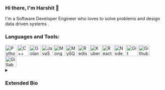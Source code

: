 ### Hi there, I'm Harshit 👋
I'm a Software Developer Engineer who loves to solve problems and design data driven systems .

<!--
**harshitsaini/harshitsaini** is a ✨ _special_ ✨ repository because its `README.md` (this file) appears on your GitHub profile.

Here are some ideas to get you started:

- 🔭 I’m currently working on ...
- 🌱 I’m currently learning ...
- 👯 I’m looking to collaborate on ...
- 🤔 I’m looking for help with ...
- 💬 Ask me about ...
- 📫 How to reach me: ...
- 😄 Pronouns: ...
- ⚡ Fun fact: ...
-->

### Languages and Tools:
<img align="left" alt="Python" width="36px" src="https://cdn.jsdelivr.net/gh/devicons/devicon/icons/python/python-original.svg" />
<img align="left" alt="C++" width="36px" src="https://cdn.jsdelivr.net/gh/devicons/devicon/icons/cplusplus/cplusplus-original.svg" />
<img align="left" alt="Golang" width="36px" src="https://cdn.jsdelivr.net/gh/devicons/devicon/icons/go/go-original-wordmark.svg" />
<img align="left" alt="JavaScript" width="36px" src="https://cdn.jsdelivr.net/gh/devicons/devicon/icons/javascript/javascript-original.svg"/>
<img align="left" alt="MongoDB" width="36px" src="https://cdn.jsdelivr.net/gh/devicons/devicon/icons/mongodb/mongodb-original.svg"/>
<img align="left" alt="MySQL" width="36px" src="https://cdn.jsdelivr.net/gh/devicons/devicon/icons/mysql/mysql-original.svg"/>
<img align="left" alt="Redis" width="36px" src="https://cdn.jsdelivr.net/gh/devicons/devicon/icons/redis/redis-original.svg"/>
<img align="left" alt="Kubernetes" width="36px" src="https://cdn.jsdelivr.net/gh/devicons/devicon/icons/kubernetes/kubernetes-plain.svg"/>
<img align="left" alt="React" width="36px" src="https://cdn.jsdelivr.net/gh/devicons/devicon/icons/react/react-original.svg"/>
<img align="left" alt="Node.js" width="36px" src="https://cdn.jsdelivr.net/gh/devicons/devicon/icons/nodejs/nodejs-original.svg"/>
<img align="left" alt="Git" width="36px" src="https://cdn.jsdelivr.net/gh/devicons/devicon/icons/git/git-original.svg"/>
<img align="left" alt="Github" width="36px" src="https://cdn.jsdelivr.net/gh/devicons/devicon/icons/gitlab/gitlab-original.svg" />
<img align="left" alt="Gitlab" width="36px" src="https://cdn.jsdelivr.net/gh/devicons/devicon/icons/github/github-original.svg" />

<br/><br/>
#

<details>
<summary><h3>Extended Bio</h3></summary>
    I am a computer scientist and an software engineer who loves to design data driven solutions and develop high performance software. I started my programming journey in 2008 using QBasic and Logo. Following years of school days I wrote small software programs in C and html to develop patterns, calculators and web pages. From 2010 till 2016, I developed multiple software applications using Netbeans IDE, Java, Javascript, HTML, C/C++. In year 2014 I develped interest in applied mathematics and advanced statistics and started to use C/C++ and python to develop solutions related to Approximation algorithms and Aritificial intelligence. This led me to pursue full time jobs as a Software Developer Engineer with Machine learning specialization. Since 2016 I have worked intensively in field of machine learnining egnineering and AI research.
<br/><br/>
Though my primary focus has been on tech stacks related to backend engineering, I have assumed multiple roles and worked in multiple domains including Machine Learning, Data Engineering, DevOps and Front-end developement. These days my focus areas include designing high performance apps and latency optimization. I love to dissect and analyze internals of software components and carve out ways to improve latency and usability. In future I plan to devote my focus to analyzing internals of node.js, Python, database engines and linux kernel performance tuning.
<br/><br/>
Feel free to reach out to me at <a class="text-blue-800" href="mailto: harshitsaini15@gmail.com">harshitsaini15@gmail.com </a>

</details>

